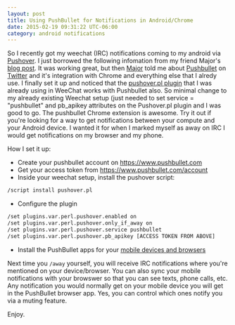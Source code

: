 ```yaml
---
layout: post
title: Using PushBullet for Notifications in Android/Chrome
date: 2015-02-19 09:31:22 UTC-06:00
category: android notifications
---
```


So I recently got my weechat (IRC) notifications coming to my android via [Pushover][1].  I just borrowed the following infomation from my friend Major's [blog post][5].  It was working great, but then [Major][2] told me about [Pushbullet][3] on [Twitter][6] and it's integration with Chrome and everything else that I alredy use.  I finally set it up and noticed that the [pushover.pl plugin][4] that I was already using in WeeChat works with Pushbullet also.  So minimal change to my already existing Weechat setup (just needed to set service = "pushbullet" and pb_apikey attributes on the Pushover.pl plugin and I was good to go.  The pushbullet Chrome extension is awesome.  Try it out if you're looking for a way to get notifications between your compute and your Android device.  I wanted it for when I marked myself as away on IRC I would get notifications on my browser and my phone.

How I set it up:

- Create your pushbullet account on https://www.pushbullet.com
- Get your access token from https://www.pushbullet.com/account
- Inside your weechat setup, install the pushover script:

```bash
/script install pushover.pl
```

- Configure the plugin

```bash
/set plugins.var.perl.pushover.enabled on
/set plugins.var.perl.pushover.only_if_away on
/set plugins.var.perl.pushover.service pushbullet
/set plugins.var.perl.pushover.pb_apikey [ACCESS TOKEN FROM ABOVE]
```

- Install the PushBullet apps for your [mobile devices and browsers][7]

Next time you `/away` yourself, you will receive IRC notifications where you're mentioned on your device/browser.  You can also sync your mobile notifications with your browswer so that you can see texts, phone calls, etc.  Any notification you would normally get on your mobile device you will get in the PushBullet browser app.  Yes, you can control which ones notify you via a muting feature.

Enjoy.

[1]: https://pushover.net
[2]: https://major.io
[3]: https://www.pushbullet.com
[4]: https://weechat.org/scripts/source/pushover.pl.html
[5]: https://major.io/2014/12/05/send-weechat-notifications-via-pushover/
[6]: https://twitter.com/jmeridth/status/556843348993253377
[7]: https://www.pushbullet.com/apps
